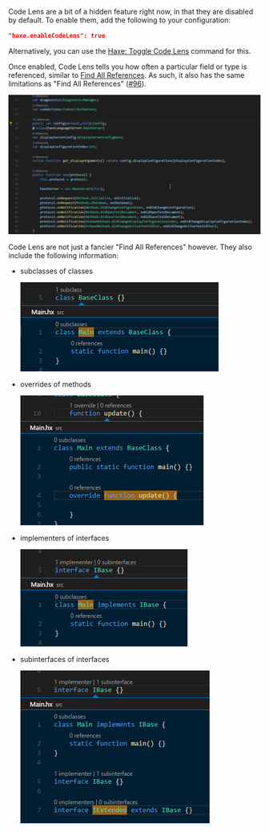 Code Lens are a bit of a hidden feature right now, in that they are disabled by default. To enable them, add the following to your configuration:

```json
"haxe.enableCodeLens": true
```

Alternatively, you can use the [Haxe: Toggle Code Lens](/vshaxe/vshaxe/wiki/Commands#haxe-toggle-code-lens) command for this.

Once enabled, Code Lens tells you how often a particular field or type is referenced, similar to [Find All References](/vshaxe/vshaxe/wiki/Find-All-References). As such, it also has the same limitations as "Find All References" ([#96](/vshaxe/vshaxe/issues/96)).

![](images/code-lens/references.gif)

Code Lens are not just a fancier "Find All References" however. They also include the following information:

- subclasses of classes

  ![](images/code-lens/subclasses.png)

- overrides of methods

  ![](images/code-lens/overrides.png)

- implementers of interfaces

  ![](images/code-lens/implementers.png)

- subinterfaces of interfaces

  ![](images/code-lens/subinterfaces.png)